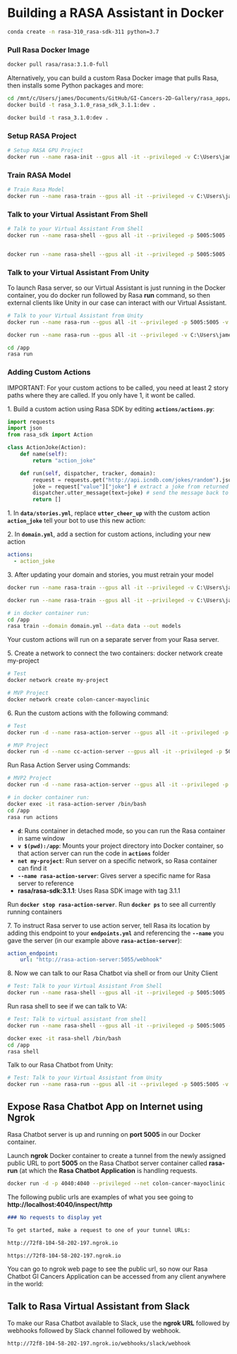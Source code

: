 # Building a RASA Assistant in Docker

~~~bash
conda create -n rasa-310_rasa-sdk-311 python=3.7
~~~

### Pull Rasa Docker Image

~~~bash
docker pull rasa/rasa:3.1.0-full
~~~

Alternatively, you can build a custom Rasa Docker image that pulls Rasa, then installs some Python packages and more:

~~~bash
cd /mnt/c/Users/james/Documents/GitHub/GI-Cancers-2D-Gallery/rasa_apps/RasaDockerfile
docker build -t rasa_3.1.0_rasa_sdk_3.1.1:dev .

docker build -t rasa_3.1.0:dev .
~~~

### Setup RASA Project

~~~bash
# Setup RASA GPU Project
docker run --name rasa-init --gpus all -it --privileged -v C:\Users\james\Documents\GitHub\GI-Cancers-2D-Gallery\rasa_apps\colon_cancer_va:/app rasa/rasa:3.1.0-full init --no-prompt
~~~

### Train RASA Model

~~~bash
# Train Rasa Model
docker run --name rasa-train --gpus all -it --privileged -v C:\Users\james\Documents\GitHub\GI-Cancers-2D-Gallery\rasa_apps\colon_cancer_va:/app rasa/rasa:3.1.0-full train --domain domain.yml --data data --out models
~~~


### Talk to your Virtual Assistant From Shell

~~~bash
# Talk to your Virtual Assistant From Shell
docker run --name rasa-shell --gpus all -it --privileged -p 5005:5005 -v C:\Users\james\Documents\GitHub\GI-Cancers-2D-Gallery\rasa_apps\colon_cancer_va:/app rasa/rasa:3.1.0-full shell


docker run --name rasa-shell --gpus all -it --privileged -p 5005:5005 -v C:\Users\james\Documents\GitHub\GI-Cancers-2D-Gallery\rasa_apps\colon_cancer_va:/app rasa_3.1.0_rasa_sdk_3.1.1:dev shell
~~~

### Talk to your Virtual Assistant From Unity

To launch Rasa server, so our Virtual Assistant is just running in the Docker container, you do docker run followed by Rasa **run** command, so then external clients like Unity in our case can interact with our Virtual Assistant.

~~~bash
# Talk to your Virtual Assistant from Unity
docker run --name rasa-run --gpus all -it --privileged -p 5005:5005 -v C:\Users\james\Documents\GitHub\GI-Cancers-2D-Gallery\rasa_apps\colon_cancer_va:/app rasa/rasa:3.1.0-full run

docker run --name rasa-run --gpus all -it --privileged -v C:\Users\james\Documents\GitHub\GI-Cancers-2D-Gallery\rasa_apps\colon_cancer_va:/app --net colon-cancer-mayoclinic rasa_3.1.0_rasa_sdk_3.1.1:dev

cd /app
rasa run
~~~

### Adding Custom Actions

IMPORTANT: For your custom actions to be called, you need at least 2 story paths where they are called. If you only have 1, it wont be called.

1\. Build a custom action using Rasa SDK by editing **`actions/actions.py`**:

~~~python
import requests
import json
from rasa_sdk import Action

class ActionJoke(Action):
    def name(self):
        return "action_joke"

    def run(self, dispatcher, tracker, domain):
        request = requests.get("http://api.icndb.com/jokes/random").json() # make an api call
        joke = request["value"]["joke"] # extract a joke from returned json response
        dispatcher.utter_message(text=joke) # send the message back to the user
        return []

~~~

1\. In **`data/stories.yml`**, replace **`utter_cheer_up`** with the custom action **`action_joke`** tell your bot to use this new action:

2\. In **`domain.yml`**, add a section for custom actions, including your
new action

~~~yml
actions:
  - action_joke
~~~

3\. After updating your domain and stories, you must retrain your model

~~~bash
docker run --name rasa-train --gpus all -it --privileged -v C:\Users\james\Documents\GitHub\GI-Cancers-2D-Gallery\rasa_apps\colon_cancer_va:/app rasa/rasa:3.1.0-full train --domain domain.yml --data data --out models

docker run --name rasa-train --gpus all -it --privileged -v C:\Users\james\Documents\GitHub\GI-Cancers-2D-Gallery\rasa_apps\colon_cancer_va:/app rasa_3.1.0_rasa_sdk_3.1.1:dev

# in docker container run: 
cd /app
rasa train --domain domain.yml --data data --out models

~~~

Your custom actions will run on a separate server from your Rasa server.

5\. Create a network to connect the two containers: docker network create my-project

~~~bash
# Test
docker network create my-project

# MVP Project
docker network create colon-cancer-mayoclinic
~~~

6\. Run the custom actions with the following command: 

~~~bash
# Test
docker run -d --name rasa-action-server --gpus all -it --privileged -p 5055:5055 -v C:\Users\james\Documents\GitHub\GI-Cancers-2D-Gallery\rasa_apps\colon_cancer_va\actions:/app/actions --net my-project rasa/rasa-sdk:3.1.1

# MVP Project
docker run -d --name cc-action-server --gpus all -it --privileged -p 5055:5055 -v C:\Users\james\Documents\GitHub\GI-Cancers-2D-Gallery\rasa_apps\colon_cancer_va\actions:/app/actions --net colon-cancer-mayoclinic rasa/rasa-sdk:3.1.1
~~~

Run Rasa Action Server using Commands:

~~~bash
# MVP2 Project
docker run -d --name rasa-action-server --gpus all -it --privileged -p 5055:5055 -v C:\Users\james\Documents\GitHub\GI-Cancers-2D-Gallery\rasa_apps\colon_cancer_va:/app --net colon-cancer-mayoclinic rasa_3.1.0_rasa_sdk_3.1.1:dev

# in docker container run:
docker exec -it rasa-action-server /bin/bash
cd /app
rasa run actions
~~~

- **`d`**: Runs container in detached mode, so you can run the Rasa container in same window
- **`v $(pwd):/app`**: Mounts your project directory into Docker container, so that action server can run the code in **`actions`** folder
- **`net my-project`**: Run server on a specific network, so Rasa container can find it 
- **`--name rasa-action-server`**: Gives server a specific name for Rasa server to reference
- **rasa/rasa-sdk:3.1.1**: Uses Rasa SDK image with tag 3.1.1
  
Run **`docker stop rasa-action-server`**. Run **`docker ps`** to see all currently running containers

7\. To instruct Rasa server to use action server, tell Rasa its location by adding this endpoint to your **`endpoints.yml`** and referencing the **`--name`** you gave the server (in our example above **`rasa-action-server`**):

~~~yml
action_endpoint:
    url: "http://rasa-action-server:5055/webhook"
~~~

8\. Now we can talk to our Rasa Chatbot via shell or from our Unity Client

~~~bash
# Test: Talk to your Virtual Assistant From Shell
docker run --name rasa-shell --gpus all -it --privileged -p 5005:5005 -v C:\Users\james\Documents\GitHub\GI-Cancers-2D-Gallery\rasa_apps\colon_cancer_va:/app --net my-project rasa/rasa:3.1.0-full shell
~~~

Run rasa shell to see if we can talk to VA:

~~~bash
# Test: Talk to virtual assistant from shell
docker run --name rasa-shell --gpus all -it --privileged -p 5005:5005 -v C:\Users\james\Documents\GitHub\GI-Cancers-2D-Gallery\rasa_apps\colon_cancer_va:/app --net colon-cancer-mayoclinic rasa_3.1.0_rasa_sdk_3.1.1:dev

docker exec -it rasa-shell /bin/bash
cd /app
rasa shell
~~~

Talk to our Rasa Chatbot from Unity:

~~~bash
# Test: Talk to your Virtual Assistant from Unity
docker run --name rasa-run --gpus all -it --privileged -p 5005:5005 -v C:\Users\james\Documents\GitHub\GI-Cancers-2D-Gallery\rasa_apps\colon_cancer_va:/app --net my-project  rasa/rasa:3.1.0-full run
~~~

## Expose Rasa Chatbot App on Internet using Ngrok

Rasa Chatbot server is up and running on **port 5005** in our Docker container.

Launch **ngrok** Docker container to create a tunnel from the newly assigned public URL to port **5005** on the Rasa Chatbot server container called **rasa-run** (at which the **Rasa Chatbot Application** is handling requests.

~~~bash
docker run -d -p 4040:4040 --privileged --net colon-cancer-mayoclinic --name ngrok-integ-rasa wernight/ngrok ngrok http rasa-run:5005
~~~

The following public urls are examples of what you see going to **http://localhost:4040/inspect/http**

~~~md
### No requests to display yet

To get started, make a request to one of your tunnel URLs:

http://72f8-104-58-202-197.ngrok.io

https://72f8-104-58-202-197.ngrok.io
~~~

You can go to ngrok web page to see the public url, so now our Rasa Chatbot GI Cancers Application can be accessed from any client anywhere in the world:

## Talk to Rasa Virtual Assistant from Slack

To make our Rasa Chatbot available to Slack, use the **ngrok URL** followed by webhooks followed by Slack channel followed by webhook.

~~~bash
http://72f8-104-58-202-197.ngrok.io/webhooks/slack/webhook
~~~

